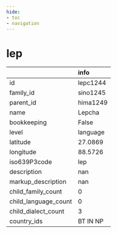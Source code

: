 ```yaml
---
hide:
- toc
- navigation
---
```

# lep
|                      | info     |
|:---------------------|:---------|
| id                   | lepc1244 |
| family_id            | sino1245 |
| parent_id            | hima1249 |
| name                 | Lepcha   |
| bookkeeping          | False    |
| level                | language |
| latitude             | 27.0869  |
| longitude            | 88.5726  |
| iso639P3code         | lep      |
| description          | nan      |
| markup_description   | nan      |
| child_family_count   | 0        |
| child_language_count | 0        |
| child_dialect_count  | 3        |
| country_ids          | BT IN NP |